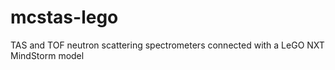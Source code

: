# mcstas-lego
TAS and TOF neutron scattering spectrometers connected with a LeGO NXT MindStorm model
